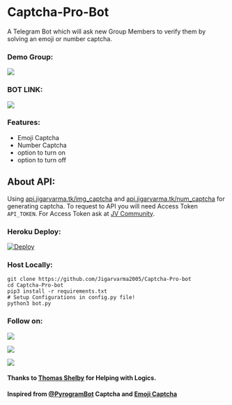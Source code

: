 # Captcha-Pro-Bot
A Telegram Bot which will ask new Group Members to verify them by solving an emoji or number captcha.

### Demo Group:
<a href="https://t.me/JV_Community"><img src="https://img.shields.io/badge/Telegram-Group-blue.svg?logo=telegram"></a>

### BOT LINK:
<a href="https://t.me/JVCaptchaBot"><img src="https://img.shields.io/badge/Telegram-Bot-blue.svg?logo=telegram"></a>

### Features:
- Emoji Captcha
- Number Captcha
- option to turn on
- option to turn off


## About API:
Using [api.jigarvarma.tk/img_captcha](https://api.jigarvarma.tk/img_captcha) and [api.jigarvarma.tk/num_captcha](https://api.jigarvarma.tk/num_captcha) for generating captcha. To request to API you will need Access Token `API_TOKEN`. For Access Token ask at [JV Community](https://t.me/JV_Community).


### Heroku Deploy:
[![Deploy](https://www.herokucdn.com/deploy/button.svg)](https://heroku.com/deploy?template=https://github.com/Jigarvarma2005/Captcha-Pro-bot)

### Host Locally:
```shell
git clone https://github.com/Jigarvarma2005/Captcha-Pro-bot
cd Captcha-Pro-bot
pip3 install -r requirements.txt
# Setup Configurations in config.py file!
python3 bot.py
```

### Follow on:
<p align="left">
<a href="https://github.com/Jigarvarma2005"><img src="https://img.shields.io/badge/GitHub-Follow%20on%20GitHub-inactive.svg?logo=github"></a>
</p>
<p align="left">
<a href="https://twitter.com/Jigarvarma2005"><img src="https://img.shields.io/badge/Twitter-Follow%20on%20Twitter-informational.svg?logo=twitter"></a>
</p>
<p align="left">
<a href="https://instagram.com/Jigarvarma2005"><img src="https://img.shields.io/badge/Instagram-Follow%20on%20Instagram-important.svg?logo=instagram"></a>
</p>

#### Thanks to [Thomas Shelby](https://github.com/th0m45s5helby) for Helping with Logics.

#### Inspired from [@PyrogramBot](https://t.me/PyrogramBot) Captcha and [Emoji Captcha](https://github.com/AbirHasan2005/Emoji-Captcha-Bot)
